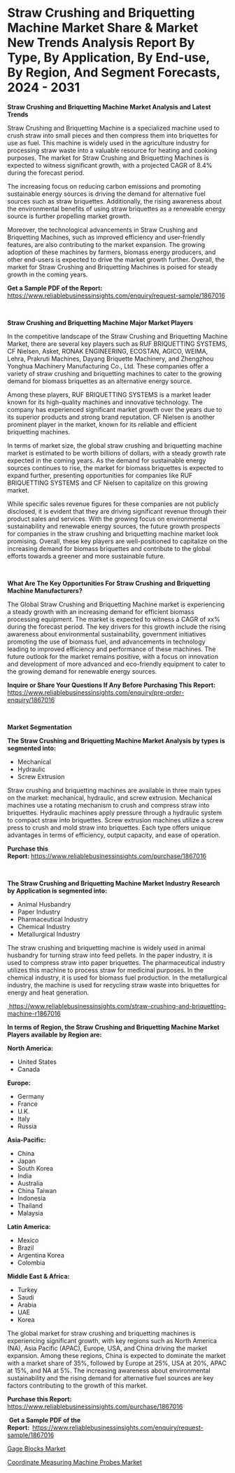 <p><h1>Straw Crushing and Briquetting Machine Market Share & Market New Trends Analysis Report By Type, By Application, By End-use, By Region, And Segment Forecasts, 2024 - 2031</h1></p><p><strong>Straw Crushing and Briquetting Machine Market Analysis and Latest Trends</strong></p>
<p><p>Straw Crushing and Briquetting Machine is a specialized machine used to crush straw into small pieces and then compress them into briquettes for use as fuel. This machine is widely used in the agriculture industry for processing straw waste into a valuable resource for heating and cooking purposes. The market for Straw Crushing and Briquetting Machines is expected to witness significant growth, with a projected CAGR of 8.4% during the forecast period.</p><p>The increasing focus on reducing carbon emissions and promoting sustainable energy sources is driving the demand for alternative fuel sources such as straw briquettes. Additionally, the rising awareness about the environmental benefits of using straw briquettes as a renewable energy source is further propelling market growth.</p><p>Moreover, the technological advancements in Straw Crushing and Briquetting Machines, such as improved efficiency and user-friendly features, are also contributing to the market expansion. The growing adoption of these machines by farmers, biomass energy producers, and other end-users is expected to drive the market growth further. Overall, the market for Straw Crushing and Briquetting Machines is poised for steady growth in the coming years.</p></p>
<p><strong>Get a Sample PDF of the Report:&nbsp;</strong> <a href="https://www.reliablebusinessinsights.com/enquiry/request-sample/1867016">https://www.reliablebusinessinsights.com/enquiry/request-sample/1867016</a></p>
<p>&nbsp;</p>
<p><strong>Straw Crushing and Briquetting Machine Major Market Players</strong></p>
<p><p>In the competitive landscape of the Straw Crushing and Briquetting Machine Market, there are several key players such as RUF BRIQUETTING SYSTEMS, CF Nielsen, Asket, RONAK ENGINEERING, ECOSTAN, AGICO, WEIMA, Lehra, Prakruti Machines, Dayang Briquette Machinery, and Zhengzhou Yonghua Machinery Manufacturing Co., Ltd. These companies offer a variety of straw crushing and briquetting machines to cater to the growing demand for biomass briquettes as an alternative energy source.</p><p>Among these players, RUF BRIQUETTING SYSTEMS is a market leader known for its high-quality machines and innovative technology. The company has experienced significant market growth over the years due to its superior products and strong brand reputation. CF Nielsen is another prominent player in the market, known for its reliable and efficient briquetting machines.</p><p>In terms of market size, the global straw crushing and briquetting machine market is estimated to be worth billions of dollars, with a steady growth rate expected in the coming years. As the demand for sustainable energy sources continues to rise, the market for biomass briquettes is expected to expand further, presenting opportunities for companies like RUF BRIQUETTING SYSTEMS and CF Nielsen to capitalize on this growing market.</p><p>While specific sales revenue figures for these companies are not publicly disclosed, it is evident that they are driving significant revenue through their product sales and services. With the growing focus on environmental sustainability and renewable energy sources, the future growth prospects for companies in the straw crushing and briquetting machine market look promising. Overall, these key players are well-positioned to capitalize on the increasing demand for biomass briquettes and contribute to the global efforts towards a greener and more sustainable future.</p></p>
<p>&nbsp;</p>
<p><strong>What Are The Key Opportunities For Straw Crushing and Briquetting Machine Manufacturers?</strong></p>
<p><p>The Global Straw Crushing and Briquetting Machine market is experiencing a steady growth with an increasing demand for efficient biomass processing equipment. The market is expected to witness a CAGR of xx% during the forecast period. The key drivers for this growth include the rising awareness about environmental sustainability, government initiatives promoting the use of biomass fuel, and advancements in technology leading to improved efficiency and performance of these machines. The future outlook for the market remains positive, with a focus on innovation and development of more advanced and eco-friendly equipment to cater to the growing demand for renewable energy sources.</p></p>
<p><strong>Inquire or Share Your Questions If Any Before Purchasing This Report:</strong> <a href="https://www.reliablebusinessinsights.com/enquiry/pre-order-enquiry/1867016">https://www.reliablebusinessinsights.com/enquiry/pre-order-enquiry/1867016</a></p>
<p>&nbsp;</p>
<p><strong>Market Segmentation</strong></p>
<p><strong>The Straw Crushing and Briquetting Machine Market Analysis by types is segmented into:</strong></p>
<p><ul><li>Mechanical</li><li>Hydraulic</li><li>Screw Extrusion</li></ul></p>
<p><p>Straw crushing and briquetting machines are available in three main types on the market: mechanical, hydraulic, and screw extrusion. Mechanical machines use a rotating mechanism to crush and compress straw into briquettes. Hydraulic machines apply pressure through a hydraulic system to compact straw into briquettes. Screw extrusion machines utilize a screw press to crush and mold straw into briquettes. Each type offers unique advantages in terms of efficiency, output capacity, and ease of operation.</p></p>
<p><strong>Purchase this Report:&nbsp;</strong><a href="https://www.reliablebusinessinsights.com/purchase/1867016">https://www.reliablebusinessinsights.com/purchase/1867016</a></p>
<p>&nbsp;</p>
<p><strong>The Straw Crushing and Briquetting Machine Market Industry Research by Application is segmented into:</strong></p>
<p><ul><li>Animal Husbandry</li><li>Paper Industry</li><li>Pharmaceutical Industry</li><li>Chemical Industry</li><li>Metallurgical Industry</li></ul></p>
<p><p>The straw crushing and briquetting machine is widely used in animal husbandry for turning straw into feed pellets. In the paper industry, it is used to compress straw into paper briquettes. The pharmaceutical industry utilizes this machine to process straw for medicinal purposes. In the chemical industry, it is used for biomass fuel production. In the metallurgical industry, the machine is used for recycling straw waste into briquettes for energy and heat generation.</p></p>
<p><a href="https://www.reliablebusinessinsights.com/straw-crushing-and-briquetting-machine-r1867016">&nbsp;https://www.reliablebusinessinsights.com/straw-crushing-and-briquetting-machine-r1867016</a></p>
<p><strong>In terms of Region, the Straw Crushing and Briquetting Machine Market Players available by Region are:</strong></p>
<p>
    <p> <strong> North America: </strong>
        <ul>
            <li>United States</li>
            <li>Canada</li>
        </ul>
        </p> 
    <p> <strong> Europe: </strong>
        <ul>
            <li>Germany</li>
            <li>France</li>
            <li>U.K.</li>
            <li>Italy</li>
            <li>Russia</li>
        </ul>
        </p> 
    <p> <strong> Asia-Pacific: </strong>
        <ul>
            <li>China</li>
            <li>Japan</li>
            <li>South Korea</li>
            <li>India</li>
            <li>Australia</li>
            <li>China Taiwan</li>
            <li>Indonesia</li>
            <li>Thailand</li>
            <li>Malaysia</li>
        </ul>
        </p> 
    <p> <strong> Latin America: </strong>
        <ul>
            <li>Mexico</li>
            <li>Brazil</li>
            <li>Argentina Korea</li>
            <li>Colombia</li>
        </ul>
        </p> 
    <p> <strong> Middle East & Africa: </strong>
        <ul>
            <li>Turkey</li>
            <li>Saudi</li>
            <li>Arabia</li>
            <li>UAE</li>
            <li>Korea</li>
        </ul>
    </p>
    </p>
<p><p>The global market for straw crushing and briquetting machines is experiencing significant growth, with key regions such as North America (NA), Asia Pacific (APAC), Europe, USA, and China driving the market expansion. Among these regions, China is expected to dominate the market with a market share of 35%, followed by Europe at 25%, USA at 20%, APAC at 15%, and NA at 5%. The increasing awareness about environmental sustainability and the rising demand for alternative fuel sources are key factors contributing to the growth of this market.</p></p>
<p><strong>Purchase this Report: </strong><a href="https://www.reliablebusinessinsights.com/purchase/1867016">https://www.reliablebusinessinsights.com/purchase/1867016</a></p>
<p>&nbsp;<strong>Get a Sample PDF of the Report:&nbsp;&nbsp;</strong><a href="https://www.reliablebusinessinsights.com/enquiry/request-sample/1867016">https://www.reliablebusinessinsights.com/enquiry/request-sample/1867016</a></p>
<p><strong></strong></p>
<p><p><a href="https://github.com/khkjaxbn36/Market-Research-Report-List-1/blob/main/gage-blocks-market.md">Gage Blocks Market</a></p><p><a href="https://github.com/bushilahore52/Market-Research-Report-List-1/blob/main/coordinate-measuring-machine-probes-market.md">Coordinate Measuring Machine Probes Market</a></p></p>